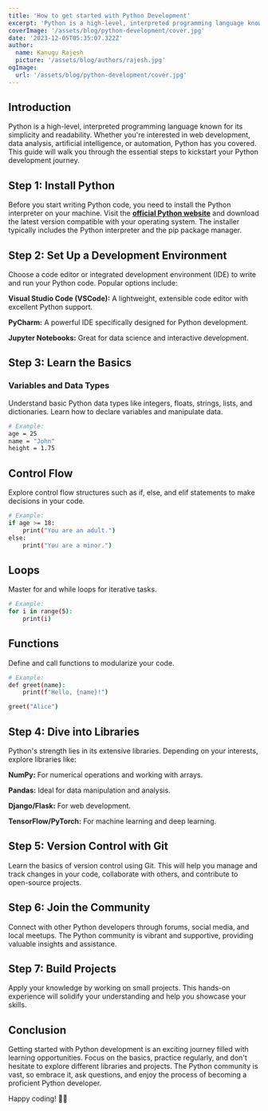 ```yaml
---
title: 'How to get started with Python Development'
excerpt: 'Python is a high-level, interpreted programming language known for its simplicity and readability. Whether you are interested in web development, data analysis, artificial intelligence, or automation, Python has you covered.'
coverImage: '/assets/blog/python-development/cover.jpg'
date: '2023-12-05T05:35:07.322Z'
author:
  name: Kanugu Rajesh
  picture: '/assets/blog/authors/rajesh.jpg'
ogImage:
  url: '/assets/blog/python-development/cover.jpg'
---
```



## Introduction

Python is a high-level, interpreted programming language known for its simplicity and readability. Whether you're interested in web development, data analysis, artificial intelligence, or automation, Python has you covered. This guide will walk you through the essential steps to kickstart your Python development journey.

## Step 1: Install Python
Before you start writing Python code, you need to install the Python interpreter on your machine. Visit the [**official Python website**](https://www.python.org/) and download the latest version compatible with your operating system. The installer typically includes the Python interpreter and the pip package manager.

## Step 2: Set Up a Development Environment
Choose a code editor or integrated development environment (IDE) to write and run your Python code. Popular options include:

**Visual Studio Code (VSCode):** A lightweight, extensible code editor with excellent Python support.

**PyCharm:** A powerful IDE specifically designed for Python development.

**Jupyter Notebooks:** Great for data science and interactive development.

## Step 3: Learn the Basics

### Variables and Data Types
Understand basic Python data types like integers, floats, strings, lists, and dictionaries. Learn how to declare variables and manipulate data.

```bash
# Example:
age = 25
name = "John"
height = 1.75
```

## Control Flow

Explore control flow structures such as if, else, and elif statements to make decisions in your code.

```bash
# Example:
if age >= 18:
    print("You are an adult.")
else:
    print("You are a minor.")

```

## Loops

Master for and while loops for iterative tasks.

```bash
# Example:
for i in range(5):
    print(i)

```

## Functions

Define and call functions to modularize your code.

```bash
# Example:
def greet(name):
    print(f"Hello, {name}!")

greet("Alice")

```

## Step 4: Dive into Libraries

Python's strength lies in its extensive libraries. Depending on your interests, explore libraries like:

**NumPy:** For numerical operations and working with arrays.

**Pandas:** Ideal for data manipulation and analysis.

**Django/Flask:** For web development.

**TensorFlow/PyTorch:** For machine learning and deep learning.

## Step 5: Version Control with Git

Learn the basics of version control using Git. This will help you manage and track changes in your code, collaborate with others, and contribute to open-source projects.

## Step 6: Join the Community

Connect with other Python developers through forums, social media, and local meetups. The Python community is vibrant and supportive, providing valuable insights and assistance.

## Step 7: Build Projects

Apply your knowledge by working on small projects. This hands-on experience will solidify your understanding and help you showcase your skills.

## Conclusion

Getting started with Python development is an exciting journey filled with learning opportunities. Focus on the basics, practice regularly, and don't hesitate to explore different libraries and projects. The Python community is vast, so embrace it, ask questions, and enjoy the process of becoming a proficient Python developer.

Happy coding! 🐍✨